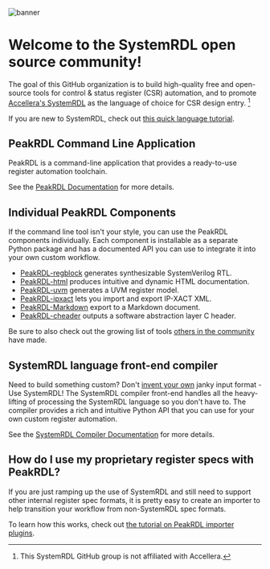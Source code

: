 ![banner](https://raw.githubusercontent.com/SystemRDL/.github/main/profile/banner.jpg)

# Welcome to the SystemRDL open source community!

The goal of this GitHub organization is to build high-quality free and
open-source tools for control & status register (CSR) automation, and to
promote [Accellera's SystemRDL](https://www.accellera.org/downloads/standards/systemrdl)
as the language of choice for CSR design entry. [^1]

If you are new to SystemRDL, check out [this quick language tutorial](https://peakrdl.readthedocs.io/en/latest/systemrdl-tutorial.html).


## PeakRDL Command Line Application
PeakRDL is a command-line application that provides a ready-to-use register
automation toolchain.

See the [PeakRDL Documentation](http://peakrdl.readthedocs.io) for more details.


## Individual PeakRDL Components
If the command line tool isn't your style, you can use the PeakRDL components
individually. Each component is installable as a separate Python package and has
a documented API you can use to integrate it into your own custom workflow.

* [PeakRDL-regblock](https://peakrdl-regblock.readthedocs.io) generates synthesizable SystemVerilog RTL.
* [PeakRDL-html](https://github.com/SystemRDL/PeakRDL-html/blob/main/README.md) produces intuitive and dynamic HTML documentation.
* [PeakRDL-uvm](https://github.com/SystemRDL/PeakRDL-uvm/blob/main/README.md) generates a UVM register model.
* [PeakRDL-ipxact](https://peakrdl-ipxact.readthedocs.io) lets you import and export IP-XACT XML.
* [PeakRDL-Markdown](https://peakrdl-markdown.readthedocs.io) export to a Markdown document.
* [PeakRDL-cheader](https://peakrdl-cheader.readthedocs.io) outputs a software abstraction layer C header.

Be sure to also check out the growing list of tools [others in the community](community_plugins.md) have made.

## SystemRDL language front-end compiler
Need to build something custom? Don't [invent your own](https://xkcd.com/927/)
janky input format - Use SystemRDL! The SystemRDL compiler front-end handles all
the heavy-lifting of processing the SystemRDL language so you don't have to.
The compiler provides a rich and intuitive Python API that you can use for your
own custom register automation.

See the [SystemRDL Compiler Documentation](http://systemrdl-compiler.readthedocs.io)
for more details.


## How do I use my proprietary register specs with PeakRDL?
If you are just ramping up the use of SystemRDL and still need to support other
internal register spec formats, it is pretty easy to create an importer to help
transition your workflow from non-SystemRDL spec formats.

To learn how this works, check out [the tutorial on PeakRDL importer plugins](https://peakrdl.readthedocs.io/en/latest/for-devs/importer-plugin.html).


[^1]: This SystemRDL GitHub group is not affiliated with Accellera.
